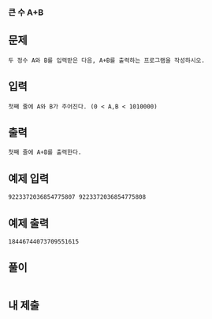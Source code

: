 ### 큰 수 A+B

## 문제

```
두 정수 A와 B를 입력받은 다음, A+B를 출력하는 프로그램을 작성하시오.
```

## 입력

```
첫째 줄에 A와 B가 주어진다. (0 < A,B < 1010000)
```

## 출력

```
첫째 줄에 A+B를 출력한다.
```

## 예제 입력

```
9223372036854775807 9223372036854775808
```

## 예제 출력

```
18446744073709551615
```

## 풀이

```js

```

## 내 제출

```js

```
